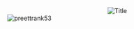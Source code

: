 <div align="center">
  <img src="https://readme-typing-svg.herokuapp.com?font=Architects+Daughter&color=%2338C2FF&size=50&center=true&vCenter=true&height=60&width=600&lines=Heyy!+I'm+Preet+%3C3;Welcome+to+my+profile!" alt="Title">
</div>

<img src="https://komarev.com/ghpvc/?username=preettrank53&label=Profile%20views&color=0e75b6&style=flat" alt="preettrank53" />




